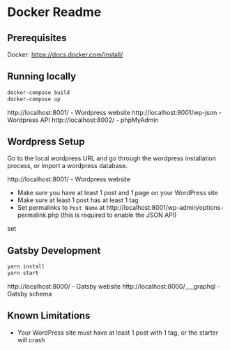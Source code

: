 # Docker Readme

## Prerequisites

Docker: https://docs.docker.com/install/

## Running locally

```sh
docker-compose build
docker-compose up
```

http://localhost:8001/ - Wordpress website
http://localhost:8001/wp-json - Wordpress API
http://localhost:8002/ - phpMyAdmin

## Wordpress Setup

Go to the local wordpress URL and go through the wordpress installation process, or import a wordpress database.

http://localhost:8001/ - Wordpress website

* Make sure you have at least 1 post and 1 page on your WordPress site
* Make sure at least 1 post has at least 1 tag
* Set permalinks to `Post Name` at http://localhost:8001/wp-admin/options-permalink.php (this is required to enable the JSON API)

set 

## Gatsby Development

```sh
yarn install
yarn start
```
http://localhost:8000/ - Gatsby website
http://localhost:8000/___graphql - Gatsby schema

## Known Limitations

* Your WordPress site must have at least 1 post with 1 tag, or the starter will crash